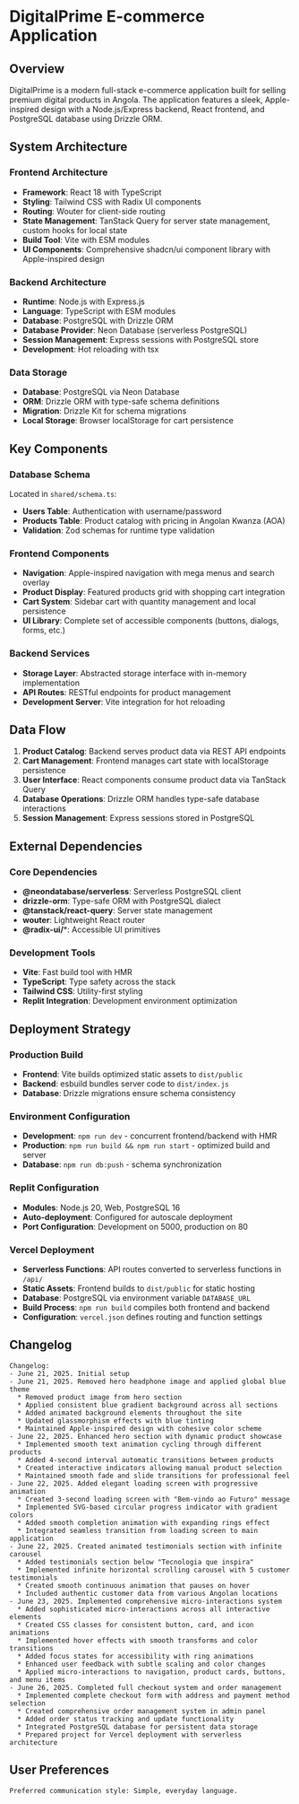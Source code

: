 # DigitalPrime E-commerce Application

## Overview

DigitalPrime is a modern full-stack e-commerce application built for selling premium digital products in Angola. The application features a sleek, Apple-inspired design with a Node.js/Express backend, React frontend, and PostgreSQL database using Drizzle ORM.

## System Architecture

### Frontend Architecture
- **Framework**: React 18 with TypeScript
- **Styling**: Tailwind CSS with Radix UI components
- **Routing**: Wouter for client-side routing
- **State Management**: TanStack Query for server state management, custom hooks for local state
- **Build Tool**: Vite with ESM modules
- **UI Components**: Comprehensive shadcn/ui component library with Apple-inspired design

### Backend Architecture
- **Runtime**: Node.js with Express.js
- **Language**: TypeScript with ESM modules
- **Database**: PostgreSQL with Drizzle ORM
- **Database Provider**: Neon Database (serverless PostgreSQL)
- **Session Management**: Express sessions with PostgreSQL store
- **Development**: Hot reloading with tsx

### Data Storage
- **Database**: PostgreSQL via Neon Database
- **ORM**: Drizzle ORM with type-safe schema definitions
- **Migration**: Drizzle Kit for schema migrations
- **Local Storage**: Browser localStorage for cart persistence

## Key Components

### Database Schema
Located in `shared/schema.ts`:
- **Users Table**: Authentication with username/password
- **Products Table**: Product catalog with pricing in Angolan Kwanza (AOA)
- **Validation**: Zod schemas for runtime type validation

### Frontend Components
- **Navigation**: Apple-inspired navigation with mega menus and search overlay
- **Product Display**: Featured products grid with shopping cart integration
- **Cart System**: Sidebar cart with quantity management and local persistence
- **UI Library**: Complete set of accessible components (buttons, dialogs, forms, etc.)

### Backend Services
- **Storage Layer**: Abstracted storage interface with in-memory implementation
- **API Routes**: RESTful endpoints for product management
- **Development Server**: Vite integration for hot reloading

## Data Flow

1. **Product Catalog**: Backend serves product data via REST API endpoints
2. **Cart Management**: Frontend manages cart state with localStorage persistence
3. **User Interface**: React components consume product data via TanStack Query
4. **Database Operations**: Drizzle ORM handles type-safe database interactions
5. **Session Management**: Express sessions stored in PostgreSQL

## External Dependencies

### Core Dependencies
- **@neondatabase/serverless**: Serverless PostgreSQL client
- **drizzle-orm**: Type-safe ORM with PostgreSQL dialect
- **@tanstack/react-query**: Server state management
- **wouter**: Lightweight React router
- **@radix-ui/***: Accessible UI primitives

### Development Tools
- **Vite**: Fast build tool with HMR
- **TypeScript**: Type safety across the stack
- **Tailwind CSS**: Utility-first styling
- **Replit Integration**: Development environment optimization

## Deployment Strategy

### Production Build
- **Frontend**: Vite builds optimized static assets to `dist/public`
- **Backend**: esbuild bundles server code to `dist/index.js`
- **Database**: Drizzle migrations ensure schema consistency

### Environment Configuration
- **Development**: `npm run dev` - concurrent frontend/backend with HMR
- **Production**: `npm run build && npm run start` - optimized build and server
- **Database**: `npm run db:push` - schema synchronization

### Replit Configuration
- **Modules**: Node.js 20, Web, PostgreSQL 16
- **Auto-deployment**: Configured for autoscale deployment
- **Port Configuration**: Development on 5000, production on 80

### Vercel Deployment
- **Serverless Functions**: API routes converted to serverless functions in `/api/`
- **Static Assets**: Frontend builds to `dist/public` for static hosting
- **Database**: PostgreSQL via environment variable `DATABASE_URL`
- **Build Process**: `npm run build` compiles both frontend and backend
- **Configuration**: `vercel.json` defines routing and function settings

## Changelog
```
Changelog:
- June 21, 2025. Initial setup
- June 21, 2025. Removed hero headphone image and applied global blue theme
  * Removed product image from hero section
  * Applied consistent blue gradient background across all sections
  * Added animated background elements throughout the site
  * Updated glassmorphism effects with blue tinting
  * Maintained Apple-inspired design with cohesive color scheme
- June 22, 2025. Enhanced hero section with dynamic product showcase
  * Implemented smooth text animation cycling through different products
  * Added 4-second interval automatic transitions between products
  * Created interactive indicators allowing manual product selection
  * Maintained smooth fade and slide transitions for professional feel
- June 22, 2025. Added elegant loading screen with progressive animation
  * Created 3-second loading screen with "Bem-vindo ao Futuro" message
  * Implemented SVG-based circular progress indicator with gradient colors
  * Added smooth completion animation with expanding rings effect
  * Integrated seamless transition from loading screen to main application
- June 22, 2025. Created animated testimonials section with infinite carousel
  * Added testimonials section below "Tecnologia que inspira" 
  * Implemented infinite horizontal scrolling carousel with 5 customer testimonials
  * Created smooth continuous animation that pauses on hover
  * Included authentic customer data from various Angolan locations
- June 23, 2025. Implemented comprehensive micro-interactions system
  * Added sophisticated micro-interactions across all interactive elements
  * Created CSS classes for consistent button, card, and icon animations
  * Implemented hover effects with smooth transforms and color transitions
  * Added focus states for accessibility with ring animations
  * Enhanced user feedback with subtle scaling and color changes
  * Applied micro-interactions to navigation, product cards, buttons, and menu items
- June 26, 2025. Completed full checkout system and order management
  * Implemented complete checkout form with address and payment method selection
  * Created comprehensive order management system in admin panel
  * Added order status tracking and update functionality
  * Integrated PostgreSQL database for persistent data storage
  * Prepared project for Vercel deployment with serverless architecture
```

## User Preferences

```
Preferred communication style: Simple, everyday language.
```